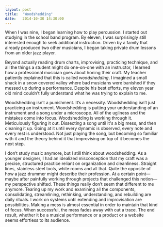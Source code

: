 ```yaml
---
layout: post
title:  "Woodshedding"
date:   2014-10-30 14:30:00
---
```


When I was nine, I began learning how to play percussion. I started out studying in the school band program. By eleven, I was surprisingly still interested enough to seek additional instruction. Driven by a family that already produced two other musicians, I began taking private drum lessons from an older jazz player.

Beyond actually reading drum charts, improvising, practicing technique, and all the things a student might do one-on-one with an instructor, I learned how a professional musician goes about honing their craft. My teacher patiently explained that this is called _woodshedding_. I imagined a small shack in a snow covered valley where bad musicians were banished if they messed up during a performance. Despite his best efforts, my eleven year old mind couldn’t fully understand what he was trying to explain to me.

<!--more-->

Woodshedding isn’t a punishment. It’s a necessity. Woodshedding isn’t just practicing an instrument. Woodshedding is putting your understanding of an instrument and a song under a microscope. All of the ugliness and the mistakes come into focus. Woodshedding is working through it. Meticulously figuring it out. Dissecting a song until it's a big mess, and then cleaning it up. Going at it until every dynamic is observed, every note and every rest is understood. Not just playing the song, but becoming so familiar with it and the theory behind it that improvising on top of it becomes the next step.

I don’t study music anymore, but I still think about woodshedding. As a younger designer, I had an idealized misconception that my craft was a precise, structured practice reliant on organization and cleanliness.  Straight lines, stainless steel tools, white rooms and all that. Quite the opposite of how a jazz drummer might describe their profession. At a certain point—maybe after painfully working through projects that challenged this notion—my perspective shifted. These things really don’t seem that different to me anymore. Tearing up my work and examining all the components, consolidating, streamlining, rethinking, understanding, and rebuilding are daily rituals. I work on systems until extending and improvisation are possibilities. Making a mess is almost essential in order to maintain that kind of focus. When successful, the mess fades away with out a trace. The end result, whether it be a musical performance or a product or a website seems effortless to its audience.

